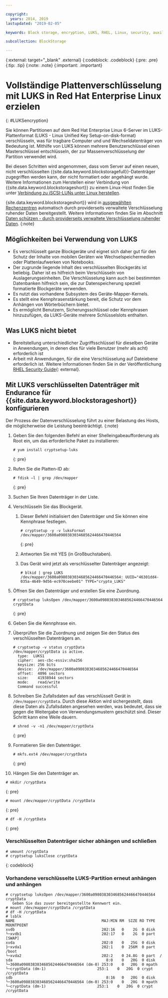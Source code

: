 ```yaml
---

copyright:
  years: 2014, 2019
lastupdated: "2019-02-05"

keywords: Block storage, encryption, LUKS, RHEL, Linux, security, auxiliary storage

subcollection: BlockStorage

---
```

{:external: target="_blank" .external}
{:codeblock: .codeblock}
{:pre: .pre}
{:tip: .tip}
{:note: .note}
{:important: .important}

# Vollständige Plattenverschlüsselung mit LUKS in Red Hat Enterprise Linux erzielen
{: #LUKSencryption}

Sie können Partitionen auf dem Red Hat Enterprise Linux 6-Server im LUKS-Plattenformat (LUKS - Linux Unified Key Setup-on-disk-format) verschlüsseln, was für tragbare Computer und und Wechseldatenträger von Bedeutung ist. Mithilfe von LUKS können mehrere Benutzerschlüssel einen Masterschlüssel entschlüsseln, der zur Massenverschlüsselung der Partition verwendet wird.

Bei diesen Schritten wird angenommen, dass vom Server auf einen neuen, nicht verschlüsselten {{site.data.keyword.blockstoragefull}}-Datenträger zugegriffen werden kann, der nicht formatiert oder angehängt wurde. Weitere Informationen zum Herstellen einer Verbindung von {{site.data.keyword.blockstorageshort}} zu einem Linux-Host finden Sie unter [Verbindung zu iSCSI-LUNs unter Linux herstellen](/docs/infrastructure/BlockStorage?topic=BlockStorage-mountingLinux).

{site.data.keyword.blockstorageshort}} wird in [ausgewählten Rechenzentren](/docs/infrastructure/BlockStorage?topic=BlockStorage-news) automatisch durch providerseits verwaltete Verschlüsselung ruhender Daten bereitgestellt. Weitere Informationen finden Sie im Abschnitt [Daten schützen - durch providerseits verwaltete Verschlüsselung ruhender Daten](/docs/infrastructure/BlockStorage?topic=BlockStorage-encryption).
{:note}

## Möglichkeiten bei Verwendung von LUKS

- Es verschlüsselt ganze Blockgeräte und eignet sich daher gut für den Schutz der Inhalte von mobilen Geräten wie Wechselspeichermedien oder Plattenlaufwerken von Notebooks.
- Der zugrunde liegende Inhalt des verschlüsselten Blockgeräts ist beliebig. Daher ist es hilfreich beim Verschlüsseln von Auslagerungseinheiten. Die Verschlüsselung kann auch bei bestimmten Datenbanken hilfreich sein, die zur Datenspeicherung speziell formatierte Blockgeräte verwenden.
- Es nutzt das vorhandene Subsystem des Geräte-Mapper-Kernels.
- Es stellt eine Kennphrasenstärkung bereit, die Schutz vor dem Anhängen von Wörterbüchern bietet.
- Es ermöglicht Benutzern, Sicherungsschlüssel oder Kennphrasen hinzuzufügen, da LUKS-Geräte mehrere Schlüsselslots enthalten.


## Was LUKS nicht bietet

- Bereitstellung unterschiedlicher Zugriffsschlüssel für dieselben Geräte in Anwendungen, in denen dies für viele Benutzer (mehr als acht) erforderlich ist
- Arbeit mit Anwendungen, für die eine Verschlüsselung auf Dateiebene erforderlich ist. Weitere Informationen finden Sie in der Veröffentlichung [RHEL Security Guide](https://access.redhat.com/documentation/en-US/Red_Hat_Enterprise_Linux/7/html/Security_Guide/sec-Encryption.html){: external}.

## Mit LUKS verschlüsselten Datenträger mit Endurance für {{site.data.keyword.blockstorageshort}} konfigurieren

Der Prozess der Datenverschlüsselung führt zu einer Belastung des Hosts, die möglicherweise die Leistung beeinträchtigt.
{:note}

1. Geben Sie den folgenden Befehl an einer Shelleingabeaufforderung als Root ein, um das erforderliche Paket zu installieren:   <br/>
   ```
   # yum install cryptsetup-luks
   ```
   {: pre}
2. Rufen Sie die Platten-ID ab:<br/>
   ```
   # fdisk –l | grep /dev/mapper
   ```
   {: pre}
3. Suchen Sie Ihren Datenträger in der Liste.
4. Verschlüsseln Sie das Blockgerät.

   1. Dieser Befehl initialisiert den Datenträger und Sie können eine Kennphrase festlegen. <br/>

      ```
      # cryptsetup -y -v luksFormat /dev/mapper/3600a0980383034685624466470446564
      ```
      {: pre}

   2. Antworten Sie mit YES (in Großbuchstaben).

   3. Das Gerät wird jetzt als verschlüsselter Datenträger angezeigt:

      ```
      # blkid | grep LUKS
      /dev/mapper/3600a0980383034685624466470446564: UUID="46301dd4-035a-4649-9d56-ec970ceebe01" TYPE="crypto_LUKS"
      ```

5. Öffnen Sie den Datenträger und erstellen Sie eine Zuordnung.<br/>
   ```
   # cryptsetup luksOpen /dev/mapper/3600a0980383034685624466470446564 cryptData
   ```
   {: pre}
6. Geben Sie die Kennphrase ein.
7. Überprüfen Sie die Zuordnung und zeigen Sie den Status des verschlüsselten Datenträgers an.   <br/>
   ```
   # cryptsetup -v status cryptData
   /dev/mapper/cryptData is active.
     type:  LUKS1
     cipher:  aes-cbc-essiv:sha256
     keysize: 256 bits
     device:  /dev/mapper/3600a0980383034685624466470446564
     offset:  4096 sectors
     size:    41938944 sectors
     mode:    read/write
     Command successful
   ```
8. Schreiben Sie Zufallsdaten auf das verschlüsselt Gerät in `/dev/mapper/cryptData`. Durch diese Aktion wird sichergestellt, dass diese Daten als Zufallsdaten angesehen werden, was bedeutet, dass sie gegen die Weitergabe von Verwendungsmustern geschützt sind. Dieser Schritt kann eine Weile dauern.<br/>
    ```
    # shred -v -n1 /dev/mapper/cryptData
    ```
    {: pre}
9. Formatieren Sie den Datenträger.<br/>
   ```
   # mkfs.ext4 /dev/mapper/cryptData
   ```
   {: pre}
10. Hängen Sie den Datenträger an.<br/>
   ```
   # mkdir /cryptData
   ```
   {: pre}
   ```
   # mount /dev/mapper/cryptData /cryptData
   ```
   {: pre}
   ```
   # df -H /cryptData
   ```
   {: pre}

### Verschlüsselten Datenträger sicher abhängen und schließen
   ```
   # umount /cryptData
   # cryptsetup luksClose cryptData
   ```
   {: codeblock}

### Vorhandene verschlüsselte LUKS-Partition erneut anhängen und anhängen
   ```
   # cryptsetup luksOpen /dev/mapper/3600a0980383034685624466470446564 cryptData
      Geben Sie das zuvor bereitgestellte Kennwort ein.
   # mount /dev/mapper/cryptData /cryptData
   # df -H /cryptData
   # lsblk
   NAME                                       MAJ:MIN RM  SIZE RO TYPE  MOUNTPOINT
   xvdb                                       202:16   0    2G  0 disk
   └─xvdb1                                    202:17   0    2G  0 part  [SWAP]
   xvda                                       202:0    0   25G  0 disk
   ├─xvda1                                    202:1    0  256M  0 part  /boot
   └─xvda2                                    202:2    0 24.8G  0 part  /
   sda                                          8:0    0   20G  0 disk
   └─3600a0980383034685624466470446564 (dm-0) 253:0    0   20G  0 mpath
   └─cryptData (dm-1)                       253:1    0   20G  0 crypt /cryptData
   sdb                                          8:16   0   20G  0 disk
   └─3600a0980383034685624466470446564 (dm-0) 253:0    0   20G  0 mpath
   └─cryptData (dm-1)                       253:1    0   20G  0 crypt /cryptData
   ```

